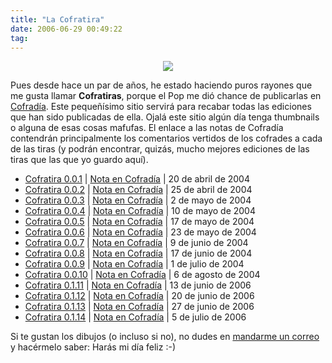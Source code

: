 ```yaml
---
title: "La Cofratira"
date: 2006-06-29 00:49:22
tag: 
---
```

<p align="center"><img src="http://www.damog.net/files/cofratira/cofratira.png"/></p>
<p>
Pues desde hace un par de años, he estado haciendo puros rayones que me gusta llamar <strong>Cofratiras</strong>, porque el Pop me dió chance de publicarlas en <a target="_blank" href="http://www.cofradia.org/">Cofradía</a>. Este pequeñísimo sitio servirá para recabar todas las ediciones que han sido publicadas de ella. Ojalá este sitio algún día tenga thumbnails o alguna de esas cosas mafufas. El enlace a las notas de Cofradía contendrán principalmente los comentarios vertidos de los cofrades a cada de las tiras (y podrán encontrar, quizás, mucho mejores ediciones de las tiras que las que yo guardo aquí).
</p>
<ul>
<li>
<a target="_blank" href="http://www.damog.net/files/cofratira/01/cofratira-0.0.1.jpg">Cofratira 0.0.1</a> | <a target="_blank" href="http://cofradia.org/modules.php?name=News&amp;file=article&amp;sid=9040">Nota en Cofradía</a> | 20 de abril de 2004<a target="_blank" href="http://cofradia.org/modules.php?name=News&amp;file=article&amp;sid=9040">
</a>
</li>
<li>
<a target="_blank" href="http://www.damog.net/files/cofratira/02/cofratira-0.0.2.jpg">Cofratira 0.0.2</a> | <a target="_blank" href="http://cofradia.org/modules.php?name=News&amp;file=article&amp;sid=9115">Nota en Cofradía</a> | 25 de abril de 2004<a target="_blank" href="http://cofradia.org/modules.php?name=News&amp;file=article&amp;sid=9115">
</a>
</li>
<li>
<a target="_blank" href="http://www.damog.net/files/cofratira/03/cofratira-0.0.3.png">Cofratira 0.0.3</a> | <a target="_blank" href="http://cofradia.org/modules.php?name=News&amp;file=article&amp;sid=9212">Nota en Cofradía</a> | 2 de mayo de 2004<a target="_blank" href="http://cofradia.org/modules.php?name=News&amp;file=article&amp;sid=9212">
</a>
</li>
<li>
<a target="_blank" href="http://www.damog.net/files/cofratira/04/cofratira-0.0.4.png">Cofratira 0.0.4</a> | <a target="_blank" href="http://cofradia.org/modules.php?name=News&amp;file=article&amp;sid=9333">Nota en Cofradía</a> | 10 de mayo de 2004<a target="_blank" href="http://cofradia.org/modules.php?name=News&amp;file=article&amp;sid=9333">
</a>
</li>
<li>
<a target="_blank" href="http://www.damog.net/files/cofratira/05/cofratira-0.0.5.jpg">Cofratira 0.0.5</a> | <a target="_blank" href="http://cofradia.org/modules.php?name=News&amp;file=article&amp;sid=9441">Nota en Cofradía</a> | 17 de mayo de 2004<a target="_blank" href="http://cofradia.org/modules.php?name=News&amp;file=article&amp;sid=9441">
</a>
</li>
<li>
<a target="_blank" href="http://www.damog.net/files/cofratira/06/cofratira-0.0.6.jpg">Cofratira 0.0.6</a> | <a target="_blank" href="http://cofradia.org/modules.php?name=News&amp;file=article&amp;sid=9491">Nota en Cofradía</a> | 23 de mayo de 2004<a target="_blank" href="http://cofradia.org/modules.php?name=News&amp;file=article&amp;sid=9491">
</a>
</li>
<li>
<a target="_blank" href="http://www.damog.net/files/cofratira/07/cofratira-0.0.7.jpg">Cofratira 0.0.7</a> | <a target="_blank" href="http://cofradia.org/modules.php?name=News&amp;file=article&amp;sid=9722">Nota en Cofradía</a> | 9 de junio de 2004<a target="_blank" href="http://cofradia.org/modules.php?name=News&amp;file=article&amp;sid=9722">
</a>
</li>
<li>
<a target="_blank" href="http://www.damog.net/files/cofratira/08/cofratira-0.0.8.jpg">Cofratira 0.0.8</a> | <a target="_blank" href="http://cofradia.org/modules.php?name=News&amp;file=article&amp;sid=9828">Nota en Cofradía</a> | 17 de junio de 2004<a target="_blank" href="http://cofradia.org/modules.php?name=News&amp;file=article&amp;sid=9828">
</a>
</li>
<li>
<a target="_blank" href="http://www.damog.net/files/cofratira/09/cofratira-0.0.9.jpg">Cofratira 0.0.9</a> | <a target="_blank" href="http://cofradia.org/modules.php?name=News&amp;file=article&amp;sid=10023">Nota en Cofradía</a> | 1 de julio de 2004<a target="_blank" href="http://cofradia.org/modules.php?name=News&amp;file=article&amp;sid=10023">
</a>
</li>
<li>
<a target="_blank" href="http://www.damog.net/files/cofratira/10/cofratira-0.0.10.jpg">Cofratira 0.0.10</a> | <a target="_blank" href="http://cofradia.org/modules.php?name=News&amp;file=article&amp;sid=10474">Nota en Cofradía</a> | 6 de agosto de 2004<a target="_blank" href="http://cofradia.org/modules.php?name=News&amp;file=article&amp;sid=10474">
</a>
</li>
<li>
<a target="_blank" href="http://www.damog.net/files/cofratira/11/cofratira-0.1.11.jpg">Cofratira 0.1.11</a> | <a target="_blank" href="http://cofradia.org/modules.php?name=News&amp;file=article&amp;sid=17618">Nota en Cofradía</a> | 13 de junio de 2006<a target="_blank" href="http://cofradia.org/modules.php?name=News&amp;file=article&amp;sid=17618">
</a>
</li>
<li>
<a target="_blank" href="http://www.damog.net/files/cofratira/12/cofratira-0.1.12.jpg">Cofratira 0.1.12</a> | <a target="_blank" href="http://cofradia.org/modules.php?name=News&amp;file=article&amp;sid=17678">Nota en Cofradía</a> | 20 de junio de 2006<a target="_blank" href="http://cofradia.org/modules.php?name=News&amp;file=article&amp;sid=17678">
</a>
</li>
<li>
<a target="_blank" href="http://www.damog.net/files/cofratira/13/cofratira-0.1.13.jpg">Cofratira 0.1.13</a> | <a target="_blank" href="http://cofradia.org/modules.php?name=News&amp;file=article&amp;sid=17748">Nota en Cofradía</a> | 27 de junio de 2006</li>
<li>
<a target="_blank" href="http://www.damog.net/files/cofratira/14/cofratira-0.1.14.jpg">Cofratira 0.1.14</a> | <a target="_blank" href="http://cofradia.org/modules.php?name=News&amp;file=article&amp;sid=17816&amp;mode=nested&amp;order=0&amp;thold=0">Nota en Cofradía</a> | 5 de julio de 2006</li>
</ul>
<p>
Si te gustan los dibujos (o incluso si no), no dudes en <a href="http://www.damog.net/informacion-de-contacto">mandarme un correo</a> y hacérmelo saber: Harás mi día feliz :-) </p>
